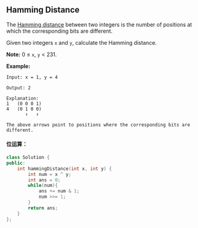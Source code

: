 ## Hamming Distance

The [Hamming distance](https://en.wikipedia.org/wiki/Hamming_distance) between two integers is the number of positions at which the corresponding bits are different.

Given two integers `x` and `y`, calculate the Hamming distance.

**Note:**
0 ≤ `x`, `y` < 231.

**Example:**

```
Input: x = 1, y = 4

Output: 2

Explanation:
1   (0 0 0 1)
4   (0 1 0 0)
       ↑   ↑

The above arrows point to positions where the corresponding bits are different.
```

#### 位运算：

```c++
class Solution {
public:
    int hammingDistance(int x, int y) {
        int num = x ^ y;
        int ans = 0;
        while(num){
            ans += num & 1;
            num >>= 1;
        }
        return ans;
    }
};
```


